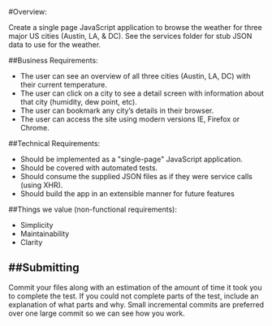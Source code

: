 #Overview:

Create a single page JavaScript application to browse the weather for three major US cities (Austin, LA, & DC).
See the services folder for stub JSON data to use for the weather.

##Business Requirements:
- The user can see an overview of all three cities (Austin, LA, DC) with their current temperature.
- The user can click on a city to see a detail screen with information about that city (humidity, dew point, etc).
- The user can bookmark any city’s details in their browser.
- The user can access the site using modern versions IE, Firefox or Chrome.

##Technical Requirements:
- Should be implemented as a "single-page" JavaScript application.
- Should be covered with automated tests.
- Should consume the supplied JSON files as if they were service calls (using XHR).
- Should build the app in an extensible manner for future features

##Things we value (non-functional requirements):
- Simplicity
- Maintainability
- Clarity

##Submitting
---------------------------

Commit your files along with an estimation of the amount of time it
took you to complete the test. If you could not complete parts of the test,
include an explanation of what parts and why.
Small incremental commits are preferred over one large commit so we can see how you work.